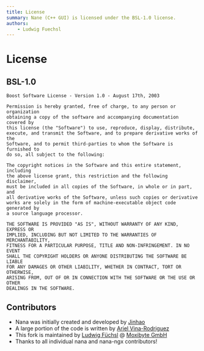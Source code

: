 ```yaml
---
title: License
summary: Nane (C++ GUI) is licensed under the BSL-1.0 license.
authors:
    - Ludwig Fuechsl
---
```


# License

## BSL-1.0
```
Boost Software License - Version 1.0 - August 17th, 2003

Permission is hereby granted, free of charge, to any person or organization
obtaining a copy of the software and accompanying documentation covered by
this license (the "Software") to use, reproduce, display, distribute,
execute, and transmit the Software, and to prepare derivative works of the
Software, and to permit third-parties to whom the Software is furnished to
do so, all subject to the following:

The copyright notices in the Software and this entire statement, including
the above license grant, this restriction and the following disclaimer,
must be included in all copies of the Software, in whole or in part, and
all derivative works of the Software, unless such copies or derivative
works are solely in the form of machine-executable object code generated by
a source language processor.

THE SOFTWARE IS PROVIDED "AS IS", WITHOUT WARRANTY OF ANY KIND, EXPRESS OR
IMPLIED, INCLUDING BUT NOT LIMITED TO THE WARRANTIES OF MERCHANTABILITY,
FITNESS FOR A PARTICULAR PURPOSE, TITLE AND NON-INFRINGEMENT. IN NO EVENT
SHALL THE COPYRIGHT HOLDERS OR ANYONE DISTRIBUTING THE SOFTWARE BE LIABLE
FOR ANY DAMAGES OR OTHER LIABILITY, WHETHER IN CONTRACT, TORT OR OTHERWISE,
ARISING FROM, OUT OF OR IN CONNECTION WITH THE SOFTWARE OR THE USE OR OTHER
DEALINGS IN THE SOFTWARE.
```

## Contributors
- Nana was initially created and developed by [Jinhao](https://github.com/cnjinhao)
- A large portion of the code is written by [Ariel Vina-Rodriguez](https://github.com/qPCR4vir)
- This fork is maintained by [Ludwig F&uuml;chsl](https://github.com/Ohjurot) @ [Moxibyte GmbH](https://moxibyte.com)
- Thanks to all individual nana and nana-ngx contributors!
